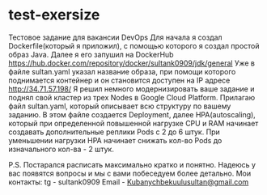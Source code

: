 # test-exersize
Тестовое задание для вакансии DevOps
Для начала я создал Dockerfile(который я приложил), с помощью которого я создал простой образ Java.
Далее я его запушил на DockerHub https://hub.docker.com/repository/docker/sultank0909/jdk/general
Уже в файле sultan.yaml указал название образа, при помощи которого поднимается контейнер и он становится доступен на IP адресе http://34.71.57.198/
Я решил немного модернизировать ваше задание и поднял свой кластер из трех Nodes в Google Cloud Platform.
Прилагаю файл sultan.yaml, который описывает всю структуру по вашему заданию.
В этом файле создается Deployment, далее HPA(autoscaling), который при определенной повышенной нагрузке СРU и RAM начинает создавать дополнительные реплики Pods c 2 до 6 штук. При уменьшении нагрузки НРА начинает снижать кол-во Pods до изначального кол-ва - 2 штук. 


P.S. Постарался расписать максимально кратко и понятно. Надеюсь у вас появятся вопросы и мы с вами побеседуем более детально.
Мои контакты: 
tg - sultank0909
Email - Kubanychbekuulusultan@gmail.com
